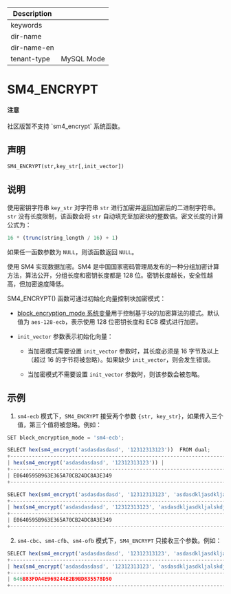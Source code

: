 | Description   |                 |
|---------------|-----------------|
| keywords      |                 |
| dir-name      |                 |
| dir-name-en   |                 |
| tenant-type   | MySQL Mode      |

# SM4_ENCRYPT

<main id="notice" type='notice'>
  <h4>注意</h4>
  <p>社区版暂不支持 `sm4_encrypt` 系统函数。</p>
</main>

## 声明

```sql
SM4_ENCRYPT(str,key_str[,init_vector])
```

## 说明

使用密钥字符串 `key_str` 对字符串 `str` 进行加密并返回加密后的二进制字符串。`str` 没有长度限制，该函数会将 `str` 自动填充至加密块的整数倍。密文长度的计算公式为：

```sql
16 * (trunc(string_length / 16) + 1)
```

如果任一函数参数为 `NULL`，则该函数返回 `NULL`。

使用 SM4 实现数据加密。SM4 是中国国家密码管理局发布的一种分组加密计算方法，算法公开，分组长度和密钥长度都是 128 位。密钥长度越长，安全性越高，但加密速度降低。

SM4_ENCRYPT() 函数可通过初始化向量控制块加密模式：

* [block_encryption_mode 系统变量]((../../../../../800.configuration-items-and-system-variables/200.system-variable/300.global-system-variable/600.block_encryption_mode-global.md))用于控制基于块的加密算法的模式。默认值为 `aes-128-ecb`，表示使用 128 位密钥长度和 ECB 模式进行加密。

* `init_vector` 参数表示初始化向量：

  * 当加密模式需要设置 `init_vector` 参数时，其长度必须是 16 字节及以上（超过 16 的字节将被忽略）。如果缺少 `init_vector`，则会发生错误。

  * 当加密模式不需要设置 `init_vector` 参数时，则该参数会被忽略。

## 示例

1. `sm4-ecb` 模式下，`SM4_ENCRYPT` 接受两个参数 `{str, key_str}`，如果传入三个值，第三个值将被忽略。例如：

```javascript
SET block_encryption_mode = 'sm4-ecb';

SELECT hex(sm4_encrypt('asdasdasdasd', '12312313123'))  FROM dual;
+--------------------------------------------------------------------------------------------------+
| hex(sm4_encrypt('asdasdasdasd', '12312313123')) |
+--------------------------------------------------------------------------------------------------+
| E0640595B963E365A70CB24DC8A3E349                                                                 |
+--------------------------------------------------------------------------------------------------+

SELECT hex(sm4_encrypt('asdasdasdasd', '12312313123', 'asdasdkljasdkljalskdjaklsdjaklsjdaklsdjlaksdj'))  FROM dual;
+--------------------------------------------------------------------------------------------------+
| hex(sm4_encrypt('asdasdasdasd', '12312313123', 'asdasdkljasdkljalskdjaklsdjaklsjdaklsdjlaksdj')) |
+--------------------------------------------------------------------------------------------------+
| E0640595B963E365A70CB24DC8A3E349                                                                 |
+--------------------------------------------------------------------------------------------------+
```

2. `sm4-cbc`、`sm4-cfb`、`sm4-ofb` 模式下，`SM4_ENCRYPT` 只接收三个参数。例如：

```javascript
SELECT hex(sm4_encrypt('asdasdasdasd', '12312313123', 'asdasdkljasdkljalskdjaklsdjaklsjdaklsdjlaksdj'))  FROM dual;
+--------------------------------------------------------------------------------------------------+
| hex(sm4_encrypt('asdasdasdasd', '12312313123', 'asdasdkljasdkljalskdjaklsdjaklsjdaklsdjlaksdj')) |
+--------------------------------------------------------------------------------------------------+
| 646B83FDA4E969244E2B9BD835578D50                                                                 |
+-------------------------------------------------------------------------------------
```